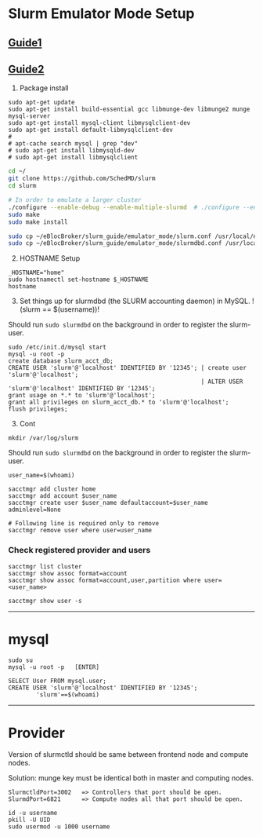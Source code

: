 # Slurm Emulator Mode Setup

## [Guide1]( http://wildflower.diablonet.net/~scaron/slurmsetup.html )
## [Guide2]( https://slurm.schedmd.com/faq.html#multi_slurmd )

1. Package install

```
sudo apt-get update
sudo apt-get install build-essential gcc libmunge-dev libmunge2 munge mysql-server
sudo apt-get install mysql-client libmysqlclient-dev
sudo apt-get install default-libmysqlclient-dev
#
# apt-cache search mysql | grep "dev"
# sudo apt-get install libmysqld-dev
# sudo apt-get install libmysqlclient
```

```bash
cd ~/
git clone https://github.com/SchedMD/slurm
cd slurm

# In order to emulate a larger cluster
./configure --enable-debug --enable-multiple-slurmd  # ./configure --enable-debug --enable-front-end
sudo make
sudo make install

sudo cp ~/eBlocBroker/slurm_guide/emulator_mode/slurm.conf /usr/local/etc/slurm.conf
sudo cp ~/eBlocBroker/slurm_guide/emulator_mode/slurmdbd.conf /usr/local/etc/slurmdbd.conf
```

2. HOSTNAME Setup

```
_HOSTNAME="home"
sudo hostnamectl set-hostname $_HOSTNAME
hostname
```

3. Set things up for slurmdbd (the SLURM accounting daemon) in MySQL. !(slurm == $(username))!

Should run `sudo slurmdbd` on the background in order to register the slurm-user.

```
sudo /etc/init.d/mysql start
mysql -u root -p
create database slurm_acct_db;
CREATE USER 'slurm'@'localhost' IDENTIFIED BY '12345'; | create user 'slurm'@'localhost';
                                                       | ALTER USER 'slurm'@'localhost' IDENTIFIED BY '12345';
grant usage on *.* to 'slurm'@'localhost';
grant all privileges on slurm_acct_db.* to 'slurm'@'localhost';
flush privileges;
```

3. Cont

```
mkdir /var/log/slurm
```

Should run `sudo slurmdbd` on the background in order to register the slurm-user.

```
user_name=$(whoami)

sacctmgr add cluster home
sacctmgr add account $user_name
sacctmgr create user $user_name defaultaccount=$user_name adminlevel=None

# Following line is required only to remove
sacctmgr remove user where user=user_name
```

### Check registered provider and users

```
sacctmgr list cluster
sacctmgr show assoc format=account
sacctmgr show assoc format=account,user,partition where user=<user_name>

sacctmgr show user -s
```

--------------------------------------------------------------------------------------------------------

# mysql

```
sudo su
mysql -u root -p   [ENTER]

SELECT User FROM mysql.user;
CREATE USER 'slurm'@'localhost' IDENTIFIED BY '12345';
        'slurm'==$(whoami)
```

-------

# Provider

Version of slurmctld should be same between frontend node and compute nodes.

Solution: munge key must be identical both in master and computing nodes.

```
SlurmctldPort=3002   => Controllers that port should be open.
SlurmdPort=6821      => Compute nodes all that port should be open.

id -u username
pkill -U UID
sudo usermod -u 1000 username
```
